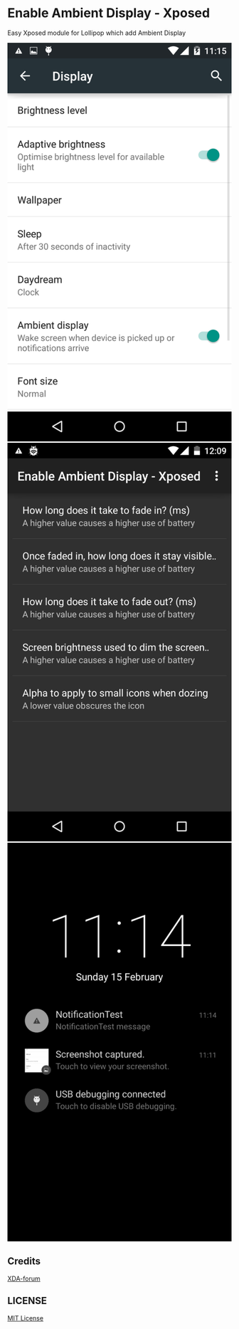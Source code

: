 Enable Ambient Display - Xposed
===============================

Easy Xposed module for Lollipop which add Ambient Display

<img src="https://github.com/DVDAndroid/Xposed-EnableAmbientDisplay/blob/master/screenshots/settings.png"/>
<img src="https://github.com/DVDAndroid/Xposed-EnableAmbientDisplay/blob/master/screenshots/main_activity.png"/>
<img src="https://github.com/DVDAndroid/Xposed-EnableAmbientDisplay/blob/master/screenshots/ambient-display.png"/>


Credits
-------

[XDA-forum](http://forum.xda-developers.com/google-nexus-5/themes-apps/how-to-add-ambient-display-settings-t2942838)

LICENSE
-------

[MIT License](http://opensource.org/licenses/MIT)